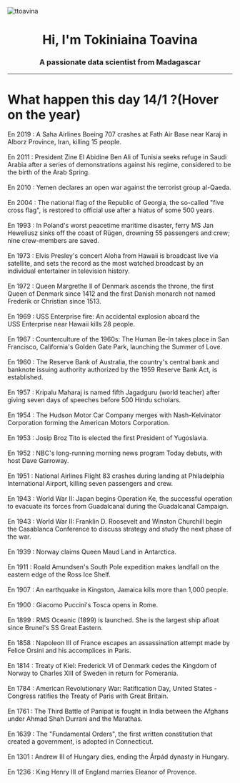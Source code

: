 
<p align="left"> <img src="https://komarev.com/ghpvc/?username=ttoavina&label=Profile%20views&color=0e75b6&style=flat" alt="ttoavina" /> </p>
<h1 align="center">Hi, I'm Tokiniaina Toavina</h1>
<h3 align="center">A passionate data scientist from Madagascar</h3>
    
<hr/>
<h1> What happen this day 14/1 ?(Hover on the year)</h1>

En 2019 : A Saha Airlines Boeing 707 crashes at Fath Air Base near Karaj in Alborz Province, Iran, killing 15 people.
<br/><br/>
En 2011 : President Zine El Abidine Ben Ali of Tunisia seeks refuge in Saudi Arabia after a series of demonstrations against his regime, considered to be the birth of the Arab Spring.
<br/><br/>
En 2010 : Yemen declares an open war against the terrorist group al-Qaeda.
<br/><br/>
En 2004 : The national flag of the Republic of Georgia, the so-called "five cross flag", is restored to official use after a hiatus of some 500 years.
<br/><br/>
En 1993 : In Poland's worst peacetime maritime disaster, ferry MS Jan Heweliusz sinks off the coast of Rügen, drowning 55 passengers and crew; nine crew-members are saved.
<br/><br/>
En 1973 : Elvis Presley's concert Aloha from Hawaii is broadcast live via satellite, and sets the record as the most watched broadcast by an individual entertainer in television history.
<br/><br/>
En 1972 : Queen Margrethe II of Denmark ascends the throne, the first Queen of Denmark since 1412 and the first Danish monarch not named Frederik or Christian since 1513.
<br/><br/>
En 1969 : USS Enterprise fire: An accidental explosion aboard the USS Enterprise near Hawaii kills 28 people.
<br/><br/>
En 1967 : Counterculture of the 1960s: The Human Be-In takes place in San Francisco, California's Golden Gate Park, launching the Summer of Love.
<br/><br/>
En 1960 : The Reserve Bank of Australia, the country's central bank and banknote issuing authority authorized by the 1959 Reserve Bank Act, is established.
<br/><br/>
En 1957 : Kripalu Maharaj is named fifth Jagadguru (world teacher) after giving seven days of speeches before 500 Hindu scholars.
<br/><br/>
En 1954 : The Hudson Motor Car Company merges with Nash-Kelvinator Corporation forming the American Motors Corporation.
<br/><br/>
En 1953 : Josip Broz Tito is elected the first President of Yugoslavia.
<br/><br/>
En 1952 : NBC's long-running morning news program Today debuts, with host Dave Garroway.
<br/><br/>
En 1951 : National Airlines Flight 83 crashes during landing at Philadelphia International Airport, killing seven passengers and crew.
<br/><br/>
En 1943 : World War II: Japan begins Operation Ke, the successful operation to evacuate its forces from Guadalcanal during the Guadalcanal Campaign.
<br/><br/>
En 1943 : World War II: Franklin D. Roosevelt and Winston Churchill begin the Casablanca Conference to discuss strategy and study the next phase of the war.
<br/><br/>
En 1939 : Norway claims Queen Maud Land in Antarctica.
<br/><br/>
En 1911 : Roald Amundsen's South Pole expedition makes landfall on the eastern edge of the Ross Ice Shelf.
<br/><br/>
En 1907 : An earthquake in Kingston, Jamaica kills more than 1,000 people.
<br/><br/>
En 1900 : Giacomo Puccini's Tosca opens in Rome.
<br/><br/>
En 1899 : RMS Oceanic (1899) is launched. She is the largest ship afloat since Brunel's SS Great Eastern.
<br/><br/>
En 1858 : Napoleon III of France escapes an assassination attempt made by Felice Orsini and his accomplices in Paris.
<br/><br/>
En 1814 : Treaty of Kiel: Frederick VI of Denmark cedes the Kingdom of Norway to Charles XIII of Sweden in return for Pomerania.
<br/><br/>
En 1784 : American Revolutionary War: Ratification Day, United States - Congress ratifies the Treaty of Paris with Great Britain.
<br/><br/>
En 1761 : The Third Battle of Panipat is fought in India between the Afghans under Ahmad Shah Durrani and the Marathas.
<br/><br/>
En 1639 : The "Fundamental Orders", the first written constitution that created a government, is adopted in Connecticut.
<br/><br/>
En 1301 : Andrew III of Hungary dies, ending the Árpád dynasty in Hungary.
<br/><br/>
En 1236 : King Henry III of England marries Eleanor of Provence.
<br/><br/>
